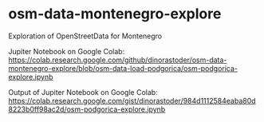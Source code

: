 # osm-data-montenegro-explore
Exploration of OpenStreetData for Montenegro

Jupiter Notebook on Google Colab:
https://colab.research.google.com/github/dinorastoder/osm-data-montenegro-explore/blob/osm-data-load-podgorica/osm-podgorica-explore.ipynb

Output of Jupiter Notebook on Google Colab:
https://colab.research.google.com/gist/dinorastoder/984d1112584eaba80d8223b0ff98ac2d/osm-podgorica-explore.ipynb
